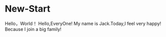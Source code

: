 # New-Start
Hello，World！
Hello,EveryOne! My name is Jack.Today,I feel very happy! Because I join  a big family!
